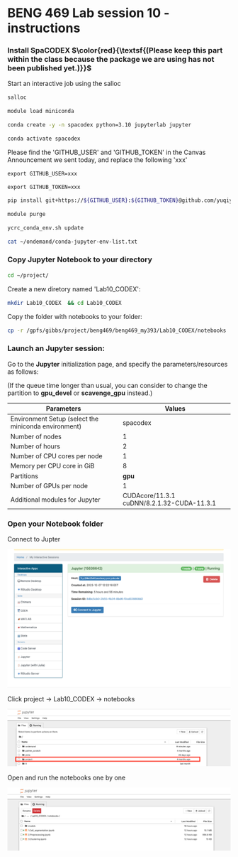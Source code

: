 
# BENG 469 Lab session 10 - instructions

### Install SpaCODEX $\color{red}{\textsf{(Please keep this part within the class because the package we are using has not been published yet.)}}$ 

Start an interactive job using the salloc
```bash
salloc
```

```bash
module load miniconda
```
```bash
conda create -y -n spacodex python=3.10 jupyterlab jupyter
```
```bash
conda activate spacodex
```
Please find the 'GITHUB_USER' and 'GITHUB_TOKEN' in the Canvas Announcement we sent today, and replace the following 'xxx'

```
export GITHUB_USER=xxx
```
```
export GITHUB_TOKEN=xxx
```

```bash
pip install git+https://${GITHUB_USER}:${GITHUB_TOKEN}@github.com/yuqiyuqitan/SAP.git@preppip
```
```bash
module purge
```

```bash
ycrc_conda_env.sh update
```

```bash
cat ~/ondemand/conda-jupyter-env-list.txt
```

### Copy Jupyter Notebook to your directory


```bash
cd ~/project/
```
Create a new diretory named 'Lab10_CODEX':
```bash
mkdir Lab10_CODEX  && cd Lab10_CODEX
```
Copy the folder with notebooks to your folder:
```bash
cp -r /gpfs/gibbs/project/beng469/beng469_my393/Lab10_CODEX/notebooks ./
```

### Launch an Jupyter session:

Go to the **Jupyter** initialization page, and specify the parameters/resources as follows:

(If the queue time longer than usual, you can consider to change the partition to **gpu_devel** or **scavenge_gpu** instead.)

 Parameters      | Values |
| ----------- | ----------- |
| Environment Setup (select the miniconda environment) | spacodex  |
|Number of nodes| 1|
| Number of hours   | 2        |
| Number of CPU cores per node   | 1       |
| Memory per CPU core in GiB   | 8       |
| Partitions   | **gpu**       |
| Number of GPUs per node | 1 |
| Additional modules for Jupyter | CUDAcore/11.3.1 cuDNN/8.2.1.32-CUDA-11.3.1 |



### Open your Notebook folder 

Connect to Jupter

<p><img width="800" src="https://github.com/MingyuYang-Yale/BENG469/blob/main/SP21/jupyter1.png" alt="foo bar" title="train &amp; tracks" /></p>

Click project -> Lab10_CODEX -> notebooks
<p><img width="800" src="https://github.com/MingyuYang-Yale/BENG469/blob/main/SP21/jupyter2.png" alt="foo bar" title="train &amp; tracks" /></p>

Open and run the notebooks one by one
<p><img width="800" src="https://github.com/MingyuYang-Yale/BENG469/blob/main/SP21/jupter3.png" alt="foo bar" title="train &amp; tracks" /></p>
